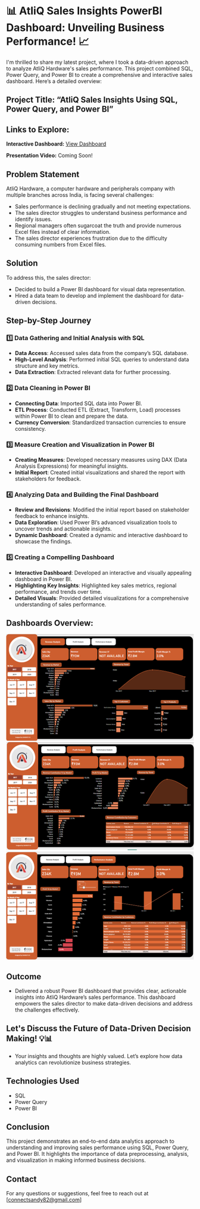 # 📊 AtliQ Sales Insights PowerBI Dashboard: Unveiling Business Performance! 📈

I'm thrilled to share my latest project, where I took a data-driven approach to analyze AtliQ Hardware's sales performance. This project combined SQL, Power Query, and Power BI to create a comprehensive and interactive sales dashboard. Here’s a detailed overview:

## Project Title: “AtliQ Sales Insights Using SQL, Power Query, and Power BI”

## Links to Explore:
**Interactive Dashboard:** [View Dashboard](https://rb.gy/loxqar)

**Presentation Video:** Coming Soon!

## Problem Statement

AtliQ Hardware, a computer hardware and peripherals company with multiple branches across India, is facing several challenges:
- Sales performance is declining gradually and not meeting expectations.
- The sales director struggles to understand business performance and identify issues.
- Regional managers often sugarcoat the truth and provide numerous Excel files instead of clear information.
- The sales director experiences frustration due to the difficulty consuming numbers from Excel files.

## Solution
To address this, the sales director:
- Decided to build a Power BI dashboard for visual data representation.
- Hired a data team to develop and implement the dashboard for data-driven decisions.

## Step-by-Step Journey

### 1️⃣ Data Gathering and Initial Analysis with SQL
- **Data Access**: Accessed sales data from the company’s SQL database.
- **High-Level Analysis**: Performed initial SQL queries to understand data structure and key metrics.
- **Data Extraction**: Extracted relevant data for further processing.

### 2️⃣ Data Cleaning in Power BI
- **Connecting Data**: Imported SQL data into Power BI.
- **ETL Process**: Conducted ETL (Extract, Transform, Load) processes within Power BI to clean and prepare the data.
- **Currency Conversion**: Standardized transaction currencies to ensure consistency.

### 3️⃣ Measure Creation and Visualization in Power BI
- **Creating Measures**: Developed necessary measures using DAX (Data Analysis Expressions) for meaningful insights.
- **Initial Report**: Created initial visualizations and shared the report with stakeholders for feedback.


### 4️⃣ Analyzing Data and Building the Final Dashboard
- **Review and Revisions**: Modified the initial report based on stakeholder feedback to enhance insights.
- **Data Exploration**: Used Power BI’s advanced visualization tools to uncover trends and actionable insights.
- **Dynamic Dashboard**: Created a dynamic and interactive dashboard to showcase the findings.

### 5️⃣ Creating a Compelling Dashboard
- **Interactive Dashboard**: Developed an interactive and visually appealing dashboard in Power BI.
- **Highlighting Key Insights**: Highlighted key sales metrics, regional performance, and trends over time.
- **Detailed Visuals**: Provided detailed visualizations for a comprehensive understanding of sales performance.

## Dashboards Overview:

![Revenue Analyasis](https://github.com/connectsandy82/AtliQ-Sales-Insights/blob/main/Revenue%20Analysis.png)
![Profit Analysis](https://github.com/connectsandy82/AtliQ-Sales-Insights/blob/main/Profit%20Analysis.png)
![Performance Analysis](https://github.com/connectsandy82/AtliQ-Sales-Insights/blob/main/Performance%20Analysis.png)

## Outcome
- Delivered a robust Power BI dashboard that provides clear, actionable insights into AtliQ Hardware’s sales performance. This dashboard empowers the sales director to make data-driven decisions and address the challenges effectively.

## Let's Discuss the Future of Data-Driven Decision Making! 💡📊
- Your insights and thoughts are highly valued. Let’s explore how data analytics can revolutionize business strategies.

## Technologies Used
- SQL
- Power Query
- Power BI

## Conclusion
This project demonstrates an end-to-end data analytics approach to understanding and improving sales performance using SQL, Power Query, and Power BI. It highlights the importance of data preprocessing, analysis, and visualization in making informed business decisions.

## Contact
For any questions or suggestions, feel free to reach out at [connectsandy82@gmail.com]
